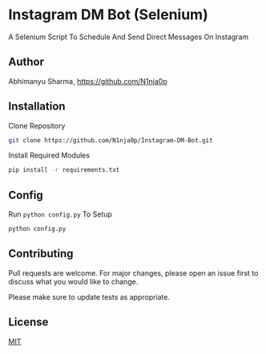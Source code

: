 # Instagram DM Bot (Selenium)
A Selenium Script To Schedule And Send Direct Messages On Instagram
## Author
Abhimanyu Sharma, https://github.com/N1nja0p
## Installation
Clone Repository
```bash
git clone https://github.com/N1nja0p/Instagram-DM-Bot.git
```
Install Required Modules
```bash
pip install -r requirements.txt
```
## Config
Run ```python config.py``` To Setup
```bash
python config.py
```
## Contributing
Pull requests are welcome. For major changes, please open an issue first to discuss what you would like to change.

Please make sure to update tests as appropriate.
## License
[MIT](https://github.com/N1nja0p/Instagram-DM-Bot/blob/master/LICENCE.txt)